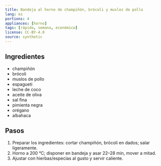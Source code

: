```yaml
---
title: Bandeja al horno de champiñón, brócoli y muslos de pollo
lang: es
portions: 4
appliances: [horno]
tags: [rápido, semana, económico]
license: CC-BY-4.0
source: synthetic
---
```

## Ingredientes
- champiñón
- brócoli
- muslos de pollo
- espagueti
- leche de coco
- aceite de oliva
- sal fina
- pimienta negra
- orégano
- albahaca

## Pasos
1. Preparar los ingredientes: cortar champiñón, brócoli en dados; salar ligeramente.
2. Horno a 200 °C; disponer en bandeja y asar 22–28 min, mover a mitad.
3. Ajustar con hierbas/especias al gusto y servir caliente.
